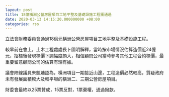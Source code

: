 ```yaml
---
layout: post
title: 18億橫洲公營房屋項目工地平整及基礎設施工程獲通過
date: 2020-03-13 14:15:20.000000000 +08:00
categories: rss
---
```


立法會財務委員會通過18億元橫洲公營房屋項目工地平整及基礎設施工程。

較早前在會上，土木工程處處長卜國明解釋，當時按市場情況估算造價近24億元，招標後發現標價下調幅度頗大，相信顧問公司當時參考其他工程合約標價，最重要留意顧問公司的估算有理有據。

議會陣線議員朱凱廸認為，橫洲項目一期接近山邊，工程造價必然較高，質疑政府未有發展面積較大及較平坦的橫洲二、三期公營房屋項目。

財委會最終以25票贊成，15票反對，1票棄權，通過撥款。
